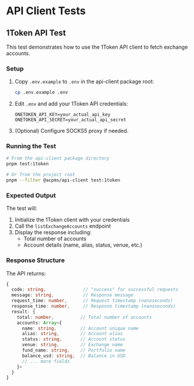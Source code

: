 # API Client Tests

## 1Token API Test

This test demonstrates how to use the 1Token API client to fetch exchange accounts.

### Setup

1. Copy `.env.example` to `.env` in the api-client package root:
   ```bash
   cp .env.example .env
   ```

2. Edit `.env` and add your 1Token API credentials:
   ```
   ONETOKEN_API_KEY=your_actual_api_key
   ONETOKEN_API_SECRET=your_actual_api_secret
   ```

3. (Optional) Configure SOCKS5 proxy if needed.

### Running the Test

```bash
# From the api-client package directory
pnpm test:1token

# Or from the project root
pnpm --filter @acpms/api-client test:1token
```

### Expected Output

The test will:
1. Initialize the 1Token client with your credentials
2. Call the `listExchangeAccounts` endpoint
3. Display the response including:
   - Total number of accounts
   - Account details (name, alias, status, venue, etc.)

### Response Structure

The API returns:
```typescript
{
  code: string,              // "success" for successful requests
  message: string,           // Response message
  request_time: number,      // Request timestamp (nanoseconds)
  response_time: number,     // Response timestamp (nanoseconds)
  result: {
    total: number,          // Total number of accounts
    accounts: Array<{
      name: string,         // Account unique name
      alias: string,        // Account alias
      status: string,       // Account status
      venue: string,        // Exchange name
      fund_name: string,    // Portfolio name
      balance_usd: string,  // Balance in USD
      // ... more fields
    }>
  }
}
```